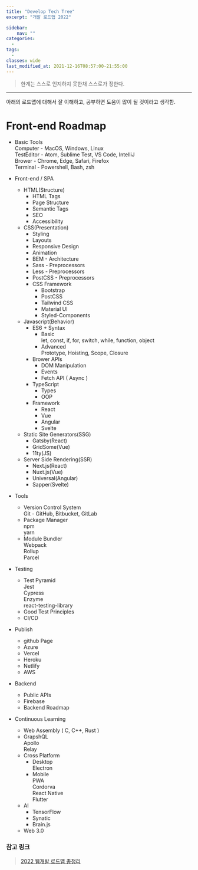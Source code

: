 ```yaml
---
title: "Develop Tech Tree"
excerpt: "개발 로드맵 2022"

sidebar:
    nav: ""
categories:
  - 
tags:
  -  
classes: wide
last_modified_at: 2021-12-16T08:57:00-21:55:00
---
```


> 한계는 스스로 인지하지 못한채 스스로가 정한다. 

***

아래의 로드맵에 대해서 잘 이해하고, 공부하면 도움이 많이 될 것이라고 생각함. 

# Front-end Roadmap 

 - Basic Tools   
   Computer - MacOS, Windows, Linux   
   TestEditor - Atom, Sublime Test, VS Code, IntelliJ   
   Brower - Chrome, Edge, Safari, Firefox   
   Terminal - Powershell, Bash, zsh 
 - Front-end / SPA 
   - HTML(Structure)
      - HTML Tags
      - Page Structure
      - Semantic Tags
      - SEO 
      - Accessibility 
    - CSS(Presentation)
      - Styling
      - Layouts
      - Responsive Design
      - Animation 
      - BEM - Architecture 
      - Sass - Preprocessors
      - Less - Preprocessors 
      - PostCSS - Preprocessors
      - CSS Framework 
        - Bootstrap
        - PostCSS
        - Tailwind CSS
        - Material UI 
        - Styled-Components 
    - Javascript(Behavior)
      - ES6 + Syntax
        - Basic  
          let, const, if, for, switch, while, function, object 
        - Advanced  
          Prototype, Hoisting, Scope, Closure 
      - Brower APIs
        - DOM Manipulation  
        - Events  
        - Fetch API ( Async )  
      - TypeScript 
        - Types
        - OOP 
      - Framework 
        - React
        - Vue
        - Angular 
        - Svelte 
    - Static Site Generators(SSG)
      - Gatsby(React)
      - GridSome(Vue)
      - 11ty(JS)
    - Server Side Rendering(SSR)
      - Next.js(React)
      - Nuxt.js(Vue)
      - Universal(Angular)
      - Sapper(Svelte)
 - Tools
    - Version Control System    
      Git - GitHub, Bitbucket, GitLab
    - Package Manager   
      npm  
      yarn  
    - Module Bundler   
      Webpack   
      Rollup  
      Parcel  
 - Testing  
    - Test Pyramid   
      Jest  
      Cypress  
      Enzyme  
      react-testing-library   
    - Good Test Principles   
    - CI/CD
 - Publish 
    - github Page
    - Azure
    - Vercel
    - Heroku
    - Netlify
    - AWS 
 - Backend 
    - Public APIs
    - Firebase 
    - Backend Roadmap 

 - Continuous Learning
    - Web Assembly ( C, C++, Rust )
    - GrapshQL   
      Apollo  
      Relay  
    - Cross Platform  
        - Desktop  
          Electron
        - Mobile   
          PWA  
          Cordorva  
          React Native  
          Flutter   
    - AI
        - TensorFlow
        - Synatic
        - Brain.js
    - Web 3.0 
  

### 참고 링크 

> [2022 웹개발 로드맵 총정리](https://www.youtube.com/watch?v=TTLHd3IyErM)


